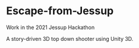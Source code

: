 # Escape-from-Jessup
Work in the 2021 Jessup Hackathon

A story-driven 3D top down shooter using Unity 3D.
